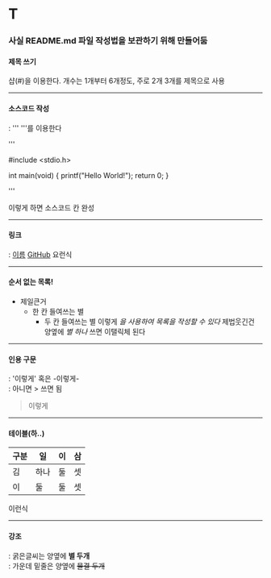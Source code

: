 # T

### 사실 README.md 파일 작성법을 보관하기 위해 만들어둠  

#### 제목 쓰기  

샵(#)을 이용한다. 개수는 1개부터 6개정도, 주로 2개 3개를 제목으로 사용  

*****

#### 소스코드 작성  
: ''' '''를 이용한다

'''

#include <stdio.h>

int main(void) {
  printf("Hello World!");
  return 0;
}

'''

이렇게 하면 소스코드 칸 완성  

*****

#### 링크  
: [이름](https://github.com/hgyuhyeon)
[GitHub](https://github.com/hgyuhyeon)
요런식  

*****

#### 순서 없는 목록!  
* 제일큰거
  * 한 칸 들여쓰는 별
    * 두 칸 들여쓰는 별
이렇게 *을 사용하여 목록을 작성할 수 있다*  제법웃긴건 양옆에 *별 하나* 쓰면 이탤릭체 된다 <br/> 

*****

#### 인용 구문
: '이렇게' 혹은 -이렇게-  
: 아니면 > 쓰면 됨
> 이렇게  
> 
*****

#### 테이블(하..)  
구분|일|이|삼
---|---|---|---|
김|하나|둘|셋
이|둘|둘|셋
이런식  

*****

#### 강조  
: 굵은글씨는 양옆에 **별 두개**  
: 가운데 밑줄은 양옆에 ~~물결 두개~~  
